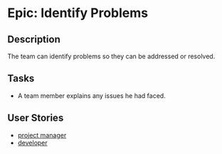 # Epic: Identify Problems

## Description
The team can identify problems so they can be addressed or resolved.

## Tasks
* A team member explains any issues he had faced.

## User Stories
* [project manager](stories/story_project_manager.md)
* [developer](stories/story_developer.md)